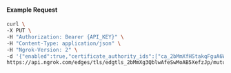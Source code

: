 <!-- Code generated for API Clients. DO NOT EDIT. -->

#### Example Request

```bash
curl \
-X PUT \
-H "Authorization: Bearer {API_KEY}" \
-H "Content-Type: application/json" \
-H "Ngrok-Version: 2" \
-d '{"enabled":true,"certificate_authority_ids":["ca_2bMmXfHStakqFguA6W56x9UOZ6c"]}' \
https://api.ngrok.com/edges/tls/edgtls_2bMmXg3QblwAfeSwMoAB5XefzJp/mutual_tls
```
